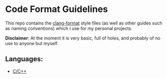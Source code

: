 # Code Format Guidelines
This repo contains the [clang-format](https://clang.llvm.org/docs/ClangFormat.html) style files (as well as other guides such as naming conventions)
which I use for my personal projects.

**Disclaimer**: At the moment it is very basic, full of holes, and probably of no use to anyone but myself.

## Languages:
* [C/C++](c-cpp/c-cpp.md)
